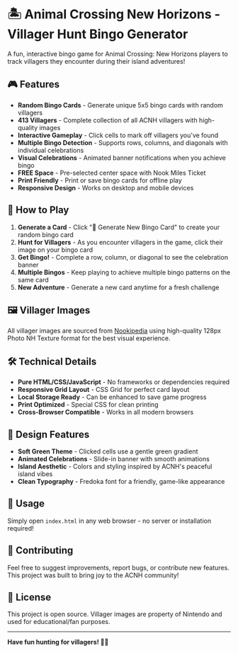 # 🏝️ Animal Crossing New Horizons - Villager Hunt Bingo Generator

A fun, interactive bingo game for Animal Crossing: New Horizons players to track villagers they encounter during their island adventures!

## 🎮 Features

- **Random Bingo Cards** - Generate unique 5x5 bingo cards with random villagers
- **413 Villagers** - Complete collection of all ACNH villagers with high-quality images
- **Interactive Gameplay** - Click cells to mark off villagers you've found
- **Multiple Bingo Detection** - Supports rows, columns, and diagonals with individual celebrations
- **Visual Celebrations** - Animated banner notifications when you achieve bingo
- **FREE Space** - Pre-selected center space with Nook Miles Ticket
- **Print Friendly** - Print or save bingo cards for offline play
- **Responsive Design** - Works on desktop and mobile devices

## 🎯 How to Play

1. **Generate a Card** - Click "🎲 Generate New Bingo Card" to create your random bingo card
2. **Hunt for Villagers** - As you encounter villagers in the game, click their image on your bingo card
3. **Get Bingo!** - Complete a row, column, or diagonal to see the celebration banner
4. **Multiple Bingos** - Keep playing to achieve multiple bingo patterns on the same card
5. **New Adventure** - Generate a new card anytime for a fresh challenge

## 🖼️ Villager Images

All villager images are sourced from [Nookipedia](https://nookipedia.com/) using high-quality 128px Photo NH Texture format for the best visual experience.

## 🛠️ Technical Details

- **Pure HTML/CSS/JavaScript** - No frameworks or dependencies required
- **Responsive Grid Layout** - CSS Grid for perfect card layout
- **Local Storage Ready** - Can be enhanced to save game progress
- **Print Optimized** - Special CSS for clean printing
- **Cross-Browser Compatible** - Works in all modern browsers

## 🎨 Design Features

- **Soft Green Theme** - Clicked cells use a gentle green gradient
- **Animated Celebrations** - Slide-in banner with smooth animations
- **Island Aesthetic** - Colors and styling inspired by ACNH's peaceful island vibes
- **Clean Typography** - Fredoka font for a friendly, game-like appearance

## 📱 Usage

Simply open `index.html` in any web browser - no server or installation required!

## 🤝 Contributing

Feel free to suggest improvements, report bugs, or contribute new features. This project was built to bring joy to the ACNH community!

## 📄 License

This project is open source. Villager images are property of Nintendo and used for educational/fan purposes.

---

**Have fun hunting for villagers! 🦝🎯**